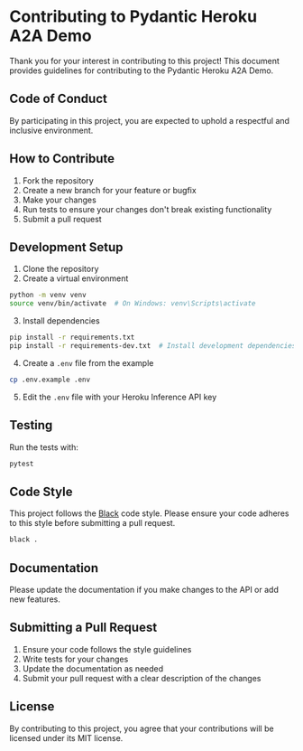 # Contributing to Pydantic Heroku A2A Demo

Thank you for your interest in contributing to this project! This document provides guidelines for contributing to the Pydantic Heroku A2A Demo.

## Code of Conduct

By participating in this project, you are expected to uphold a respectful and inclusive environment.

## How to Contribute

1. Fork the repository
2. Create a new branch for your feature or bugfix
3. Make your changes
4. Run tests to ensure your changes don't break existing functionality
5. Submit a pull request

## Development Setup

1. Clone the repository
2. Create a virtual environment
```bash
python -m venv venv
source venv/bin/activate  # On Windows: venv\Scripts\activate
```
3. Install dependencies
```bash
pip install -r requirements.txt
pip install -r requirements-dev.txt  # Install development dependencies
```
4. Create a `.env` file from the example
```bash
cp .env.example .env
```
5. Edit the `.env` file with your Heroku Inference API key

## Testing

Run the tests with:
```bash
pytest
```

## Code Style

This project follows the [Black](https://github.com/psf/black) code style. Please ensure your code adheres to this style before submitting a pull request.

```bash
black .
```

## Documentation

Please update the documentation if you make changes to the API or add new features.

## Submitting a Pull Request

1. Ensure your code follows the style guidelines
2. Write tests for your changes
3. Update the documentation as needed
4. Submit your pull request with a clear description of the changes

## License

By contributing to this project, you agree that your contributions will be licensed under its MIT license.